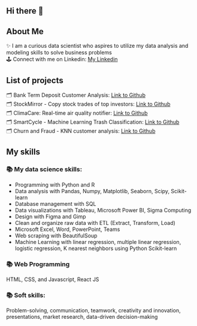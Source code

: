 ## Hi there 👋<br>
## About Me
✨ I am a curious data scientist who aspires to utilize my data analysis and modeling skills to solve business problems<br>
🕹 Connect with me on Linkedin: [My Linkedin](https://www.linkedin.com/in/kathy-tran-834577278/)

## List of projects
🗂 Bank Term Deposit Customer Analysis: [Link to Github](https://github.com/kathytran88/bank_term_deposit_analysis)<br>
🗂 StockMirror - Copy stock trades of top investors: [Link to Github](https://github.com/kathytran88/StockMirror)<br>
🗂 ClimaCare: Real-time air quality notifier: [Link to Github](https://github.com/SewonKim0/ClimaCare)<br>
🗂 SmartCycle - Machine Learning Trash Classification: [Link to Github](https://github.com/SnazzyBeatle115/Smartcycle)<br>
🗂 Churn and Fraud - KNN customer analysis: [Link to Github](https://github.com/kathytran88/churn_and_fraud)<br>

## My skills
### 📚 My data science skills:
- Programming with Python and R
- Data analysis with Pandas, Numpy, Matplotlib, Seaborn, Scipy, Scikit-learn
- Database management with SQL
- Data visualizations with Tableau, Microsoft Power BI, Sigma Computing
- Design with Figma and Gimp
- Clean and organize raw data with ETL (Extract, Transform, Load) 
- Microsoft Excel, Word, PowerPoint, Teams
- Web scraping with BeautifulSoup
- Machine Learning with linear regression, multiple linear regression, logistic regression, K nearest neighbors using Python Scikit-learn

### 📚 Web Programming
HTML, CSS, and Javascript, React JS

### 📚 Soft skills: 
Problem-solving, communication, teamwork, creativity and innovation, presentations, market research, data-driven decision-making
